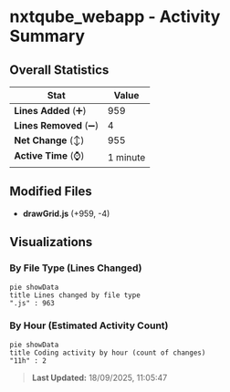 # nxtqube_webapp - Activity Summary 

## Overall Statistics

| Stat                   | Value                                                             |
| ---------------------- | ----------------------------------------------------------------- |
| **Lines Added** (➕)   | 959                                          |
| **Lines Removed** (➖) | 4                                        |
| **Net Change** (↕)    | 955                |
| **Active Time** (⌚)   | 1 minute |


## Modified Files
- **drawGrid.js** (+959, -4)

## Visualizations

### By File Type (Lines Changed)

```mermaid
pie showData
title Lines changed by file type
".js" : 963
```

### By Hour (Estimated Activity Count)

```mermaid
pie showData
title Coding activity by hour (count of changes)
"11h" : 2
```


> **Last Updated:** 18/09/2025, 11:05:47